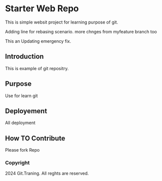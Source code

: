 # Starter Web Repo

This is simple websit project for learning purpose of git.

Adding line for rebasing scenario.
more chnges from myfeature branch too

This an Updating emergency fix.
## Introduction

This is example of git repositry.

## Purpose
Use for learn git

## Deployement
All deployment
## How TO Contribute
Please fork Repo
### Copyright

2024 Git.Traning. All reghts are reserved.